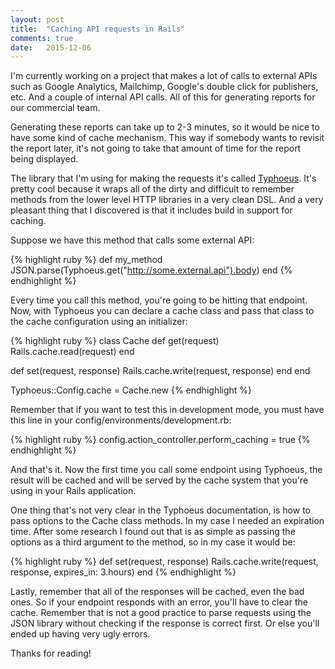 ```yaml
---
layout: post
title:  "Caching API requests in Rails"
comments: true
date:   2015-12-06
---
```


I'm currently working on a project that makes a lot of calls to external APIs
such as Google Analytics, Mailchimp, Google's double click for publishers, etc.
And a couple of internal API calls.  All of this for generating reports for our commercial team. 

Generating these reports can take up to 2-3 minutes, so it would be nice to have some kind of cache mechanism.
This way if somebody wants to revisit the report later, it's not going to take 
that amount of time for the report being displayed.

The library that I'm using for making the requests it's called [Typhoeus](https://github.com/typhoeus/typhoeus).
It's pretty cool because it wraps all of the dirty and difficult to remember
methods from the lower level HTTP libraries in a very clean DSL. And a very pleasant thing that I
discovered is that it includes build in support for caching.

Suppose we have this method that calls some external API:

{% highlight ruby %}
def my_method
  JSON.parse(Typhoeus.get("http://some.external.api").body)
end
{% endhighlight %}

Every time you call this method, you're going to be hitting that endpoint.
Now, with Typhoeus you can declare a cache class and pass that class to the cache configuration
using an initializer:


{% highlight ruby %}
class Cache
  def get(request)
    Rails.cache.read(request)
  end

  def set(request, response)
    Rails.cache.write(request, response)
  end
end

Typhoeus::Config.cache = Cache.new
{% endhighlight %}

Remember that if you want to test this in development mode, you must 
have this line in your config/environments/development.rb:

{% highlight ruby %}
config.action_controller.perform_caching = true
{% endhighlight %}

And that's it. Now the first time you call some endpoint using Typhoeus, 
the result will be cached and will be served by the cache system that you're using
in your Rails application.

One thing that's not very clear in the Typhoeus documentation, is how to pass
options to the Cache class methods. In my case I needed an expiration time.
After some research I found out that is as simple as passing the options as a third argument
to the method, so in my case it would be:

{% highlight ruby %}
def set(request, response)
  Rails.cache.write(request, response, expires_in: 3.hours)
end
{% endhighlight %}

Lastly, remember that all of the responses will be cached, even the bad ones.
So if your endpoint responds with an error, you'll have to clear the cache. Remember that
is not a good practice to parse requests using the JSON library without checking if
the response is correct first. Or else you'll ended up having very ugly errors.

Thanks for reading!
